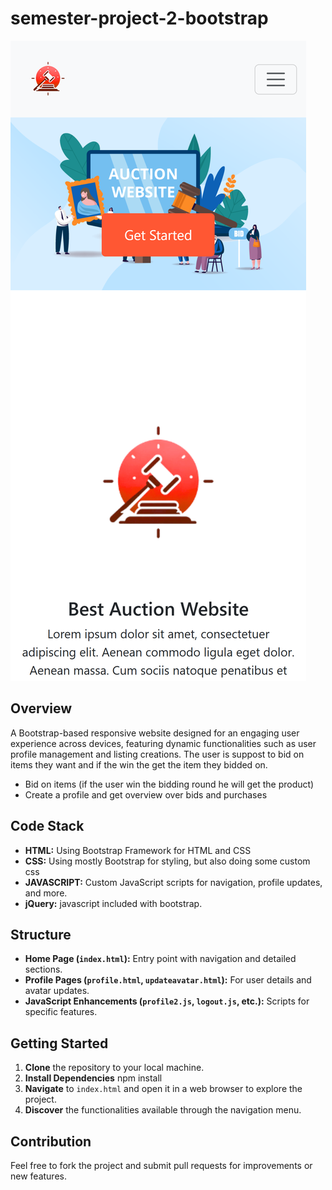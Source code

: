 # semester-project-2-bootstrap
![Screenshot of the homescreen in mobile](https://github.com/Mariuskvaal/semester-project-2-bootstrap/blob/main/images/heartfelt-maamoul-d1cc7e.netlify.app_(iPhone%2012%20Pro)%20(1).png)


## Overview
A Bootstrap-based responsive website designed for an engaging user experience across devices, featuring dynamic functionalities such as user profile management and listing creations. 
The user is suppost to bid on items they want and if the win the get the item they bidded on.

- Bid on items (if the user win the bidding round he will get the product)
- Create a profile and get overview over bids and purchases

## Code Stack
- **HTML:** Using Bootstrap Framework for HTML and CSS
- **CSS:** Using mostly Bootstrap for styling, but also doing some custom css
- **JAVASCRIPT:** Custom JavaScript scripts for navigation, profile updates, and more.
- **jQuery:** javascript included with bootstrap.

## Structure
- **Home Page (`index.html`):** Entry point with navigation and detailed sections.
- **Profile Pages (`profile.html`, `updateavatar.html`):** For user details and avatar updates.
- **JavaScript Enhancements (`profile2.js`, `logout.js`, etc.):** Scripts for specific features.

## Getting Started
1. **Clone** the repository to your local machine.
2. **Install Dependencies** npm install
3. **Navigate** to `index.html` and open it in a web browser to explore the project.
4. **Discover** the functionalities available through the navigation menu.

## Contribution
Feel free to fork the project and submit pull requests for improvements or new features.
